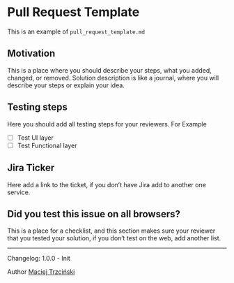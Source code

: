 # Pull Request Template

This is an example of `pull_request_template.md`

## Motivation 
This is a place where you should describe your steps, what you added, changed, or removed. Solution description is like a journal, where you will describe your steps or explain your idea.

## Testing steps
Here you should add all testing steps for your reviewers.
For Example

- [ ] Test UI layer
- [ ] Test Functional layer

## Jira Ticker
Here add a link to the ticket, if you don’t have Jira add to another one service.

## Did you test this issue on all browsers?
This is a place for a checklist, and this section makes sure your reviewer that you tested your solution, if you don’t test on the web, add another list.

---
Changelog:
1.0.0 - Init

Author [Maciej Trzciński](https://trzciński.org)

